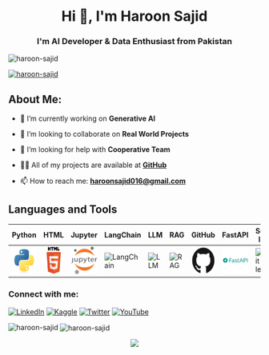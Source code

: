<h1 align="center">Hi 👋, I'm Haroon Sajid</h1>
<h3 align="center">I'm AI Developer & Data Enthusiast from Pakistan</h3>

  <tr>
    <td>
      <p align="left">
        <img src="https://komarev.com/ghpvc/?username=haroon-sajid&label=Profile%20views&color=0e75b6&style=flat" alt="haroon-sajid" />
      </p>
      <p align="left">
        <a href="https://github.com/ryo-ma/github-profile-trophy">
          <img src="https://github-profile-trophy.vercel.app/?username=haroon-sajid" alt="haroon-sajid" />
        </a>
      </p>
    </td>
  </tr>

## About Me:
- 🔭 I’m currently working on **Generative AI**

- 👯 I’m looking to collaborate on **Real World Projects**

- 🤝 I’m looking for help with **Cooperative Team**

- 👨‍💻 All of my projects are available at [**GitHub**](https://github.com/haroon-sajid?tab=repositories)

- 📫 How to reach me: [**haroonsajid016@gmail.com**](mailto:haroonsajid016@gmail.com)




## Languages and Tools 
<div>

| Python | HTML | Jupyter | LangChain | LLM | RAG | GitHub | FastAPI | Scikit-learn |
|--------|------|---------|-----------|-----|-----|--------|---------|--------------|
| <img src="https://github.com/devicons/devicon/blob/master/icons/python/python-original.svg" title="Python" alt="Python" width="55" height="55"/> | <img src="https://github.com/devicons/devicon/blob/master/icons/html5/html5-original-wordmark.svg" title="HTML" alt="HTML" width="55" height="55"/> | <img src="https://github.com/devicons/devicon/blob/master/icons/jupyter/jupyter-original-wordmark.svg" title="Jupyter" alt="Jupyter" width="55" height="55"/> | <img src="https://github.com/user-attachments/assets/5dcdf8d6-4dc7-4709-babb-d200844bac87" title="LangChain" alt="LangChain" width="55" height="55"/> | <img src="https://cdn-icons-png.flaticon.com/512/11377/11377104.png" title="LLM" alt="LLM" width="55" height="55"/> | <img src="https://cdn-icons-png.flaticon.com/512/184/184422.png" title="RAG" alt="RAG" width="55" height="55"/> | <img src="https://github.com/devicons/devicon/blob/master/icons/github/github-original.svg" title="GitHub" alt="GitHub" width="55" height="55"/> | <img src="https://github.com/devicons/devicon/blob/master/icons/fastapi/fastapi-original-wordmark.svg" title="FastAPI" alt="FastAPI" width="55" height="55"/> | <img src="https://quintagroup.com/cms/python/images/scikit-learn-logo.png/@@images/image.png" title="Scikit-learn" alt="Scikit-learn" width="55" height="55"/> |

</div>




<h3 align="left">Connect with me:</h3>
<div style="text-align: left;">
        <tr>
            <td><a href="https://linkedin.com/in/haroon-sajid" target="blank"><img src="https://img.shields.io/badge/LinkedIn-Profile-blue?style=for-the-badge&logo=linkedin" alt="LinkedIn"/></a></td>
            <td><a href="https://kaggle.com/haroonsajid" target="blank"><img src="https://img.shields.io/badge/Kaggle-Profile-orange?style=for-the-badge&logo=kaggle" alt="Kaggle"/></a></td>
            <td><a href="https://twitter.com/harooni016"><img src="https://img.shields.io/badge/X_Twitter-Profile-blue?style=for-the-badge&logo=twitter" alt="Twitter"/></a></td>
            <td><a href="https://www.youtube.com/c/haroon_sajid" target="blank"><img src="https://img.shields.io/badge/YouTube-Profile-red?style=for-the-badge&logo=youtube" alt="YouTube"/></a></td>
        </tr>
</div>


<p><img align="left" src="https://github-readme-stats.vercel.app/api/top-langs?username=haroon-sajid&show_icons=true&locale=en&layout=compact" alt="haroon-sajid" /></p>

<p>&nbsp;<img align="center" src="https://github-readme-stats.vercel.app/api?username=haroon-sajid&show_icons=true&locale=en" alt="haroon-sajid" /></p>

<p align="center">
   <a href="https://github.com/haroon-sajid"> 
     <img width="80%" src="https://github-readme-streak-stats.herokuapp.com/?user=haroon-sajid&show_icons=true&locale=en&layout=demo&theme=default&hide_border=true" /> 
   </a>  
 </p>
